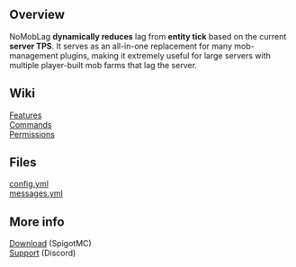 ## Overview
NoMobLag **dynamically reduces** lag from **entity tick** based on the current **server TPS**. It serves as an all-in-one replacement for many mob-management plugins, making it extremely useful for large servers with multiple player-built mob farms that lag the server.

## Wiki
[Features](https://gitlab.com/Zenya4/no-mob-lag/-/wikis/Features)<br>
[Commands](https://gitlab.com/Zenya4/no-mob-lag/-/wikis/Commands)<br>
[Permissions](https://gitlab.com/Zenya4/no-mob-lag/-/wikis/Permissions)

## Files
[config.yml](https://gitlab.com/Zenya4/no-mob-lag/-/tree/master/core/src/main/resources/config.yml)<br>
[messages.yml](https://gitlab.com/Zenya4/no-mob-lag/-/tree/master/core/src/main/resources/messages.yml)

## More info
[Download](https://www.spigotmc.org/resources/%E2%9D%8C%E2%98%A2%EF%B8%8F-nomoblag-%E2%98%A2%EF%B8%8F%E2%9D%8C-entity-farm-limiter-spawner-nerf-mob-freezing-more.72878/) (SpigotMC)<br>
[Support](https://discord.gg/KGuaxpM) (Discord)